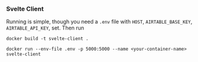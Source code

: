 ### Svelte Client

Running is simple, though you need a `.env` file with `HOST`, `AIRTABLE_BASE_KEY`, `AIRTABLE_API_KEY`, set. Then run
```
docker build -t svelte-client .  
```
```
docker run --env-file .env -p 5000:5000 --name <your-container-name> svelte-client
```
